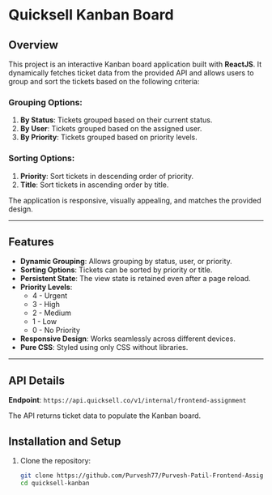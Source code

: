 # Quicksell Kanban Board

## Overview

This project is an interactive Kanban board application built with **ReactJS**. It dynamically fetches ticket data from the provided API and allows users to group and sort the tickets based on the following criteria:

### Grouping Options:
1. **By Status**: Tickets grouped based on their current status.
2. **By User**: Tickets grouped based on the assigned user.
3. **By Priority**: Tickets grouped based on priority levels.

### Sorting Options:
1. **Priority**: Sort tickets in descending order of priority.
2. **Title**: Sort tickets in ascending order by title.

The application is responsive, visually appealing, and matches the provided design.

---

## Features

- **Dynamic Grouping**: Allows grouping by status, user, or priority.
- **Sorting Options**: Tickets can be sorted by priority or title.
- **Persistent State**: The view state is retained even after a page reload.
- **Priority Levels**:
  - 4 - Urgent
  - 3 - High
  - 2 - Medium
  - 1 - Low
  - 0 - No Priority
- **Responsive Design**: Works seamlessly across different devices.
- **Pure CSS**: Styled using only CSS without libraries.

---

## API Details

**Endpoint**: `https://api.quicksell.co/v1/internal/frontend-assignment`

The API returns ticket data to populate the Kanban board.


## Installation and Setup

1. Clone the repository:
   ```bash
   git clone https://github.com/Purvesh77/Purvesh-Patil-Frontend-Assignment-main
   cd quicksell-kanban
